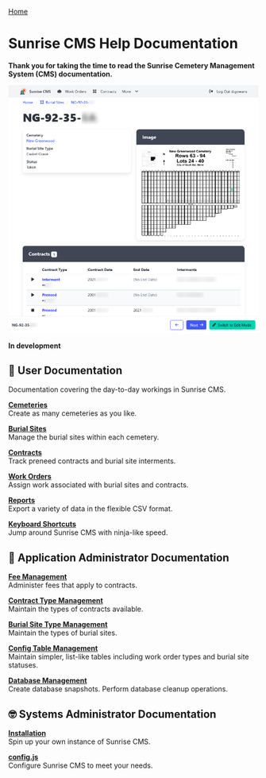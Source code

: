 [Home](https://cityssm.github.io/sunrise-cms/)

# Sunrise CMS Help Documentation

**Thank you for taking the time to read the Sunrise Cemetery Management System (CMS) documentation.**

![Burial Site View](./images/burialSite-view.png)

**In development**

## 👩 User Documentation

Documentation covering the day-to-day workings in Sunrise CMS.

[**Cemeteries**](./cemeteries.md)<br />
Create as many cemeteries as you like.

[**Burial Sites**](./burialSites.md)<br />
Manage the burial sites within each cemetery.

[**Contracts**](./contracts.md)<br />
Track preneed contracts and burial site interments.

[**Work Orders**](./workOrders.md)<br />
Assign work associated with burial sites and contracts.

[**Reports**](./reports.md)<br />
Export a variety of data in the flexible CSV format.

[**Keyboard Shortcuts**](./shortcuts.md)<br />
Jump around Sunrise CMS with ninja-like speed.

## 💼 Application Administrator Documentation

[**Fee Management**](./feeManagement.md)<br />
Administer fees that apply to contracts.

[**Contract Type Management**](./contractTypeManagement.md)<br />
Maintain the types of contracts available.

[**Burial Site Type Management**](./burialSiteTypeManagement.md)<br />
Maintain the types of burial sites.

[**Config Table Management**](./configTableManagement.md)<br />
Maintain simpler, list-like tables including work order types and burial site statuses.

[**Database Management**](./databaseManagement.md)<br />
Create database snapshots. Perform database cleanup operations.

## 🤓 Systems Administrator Documentation

[**Installation**](./installation.md)<br />
Spin up your own instance of Sunrise CMS.

[**config.js**](./configJs.md)<br />
Configure Sunrise CMS to meet your needs.
